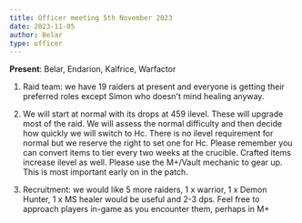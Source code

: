 ```yaml
---
title: Officer meeting 5th November 2023
date: 2023-11-05
author: Belar
type: officer
---
```


**Present**: Belar, Endarion, Kalfrice, Warfactor

1. Raid team: we have 19 raiders at present and everyone is getting their preferred roles except Simon who doesn't mind healing anyway.

2. We will start at normal with its drops at 459 ilevel. These will upgrade most of the raid.
We will assess the normal difficulty and then decide how quickly we will switch to Hc.
There is no ilevel requirement for normal but we reserve the right to set one for Hc.
Please remember you can convert items to tier every two weeks at the crucible.
Crafted items increase ilevel as well. Please use the M+/Vault mechanic to gear up. This is most important early on in the patch.

3. Recruitment: we would like 5 more raiders, 1 x warrior, 1 x Demon Hunter, 1 x MS healer would be useful and 2-3 dps.
Feel free to approach players in-game as you encounter them, perhaps in M+

<!--more-->
